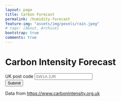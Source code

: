 ```yaml
---
layout: page
title: Carbon Forecast
permalink: /humidity-forecast
feature-img: "assets/img/pexels/rain.jpeg"
# tags: [About, Archive]
bootstrap: true
comments: true
---
```

<script src='https://cdn.plot.ly/plotly-2.3.1.min.js'></script>

<div class="container-xl">
    <div class="row justify-content-md-center">
        <div class="text-center">
            <h1>Carbon Intensity Forecast</h1>
        </div>
    </div>
    <form id="postCodeForm">
        <div class="row row-cols-lg-auto g-3 justify-content-md-center">
            <div class="col">
                <label for="postcodeInput" class="col-form-label col-form-label-lg">UK post code</label>
                <input type="text" class="form-control-lg" id="postcodeInput" placeholder="SW1A 2JR">
            </div>
            <div class="col">
                <button type="submit" class="btn btn-primary btn-lg">Submit</button>
            </div>
        </div>
    </form>
    <div class="row justify-content-md-center">
        <div class="col text-center">
            Data from <a href="https://www.carbonintensity.org.uk">https://www.carbonintensity.org.uk</a>
        </div>
    </div>
    <div class="row">
        <div class="col">
            <div id='plotDiv'>
            </div>
        </div>
    </div>
</div>

<script src="/assets/js/carbon-intensity/main.js" type="text/javascript" charset="utf-8"></script>
